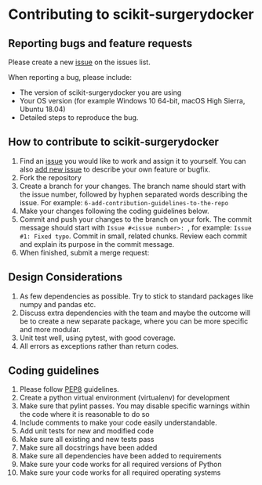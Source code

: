 



# Contributing to scikit-surgerydocker


## Reporting bugs and feature requests

Please create a new [issue](https://github.com/UCL/scikit-surgerydocker/issues/new) on the issues list.

When reporting a bug, please include:
* The version of scikit-surgerydocker you are using
* Your OS version (for example Windows 10 64-bit, macOS High Sierra, Ubuntu 18.04)
* Detailed steps to reproduce the bug.

## How to contribute to scikit-surgerydocker

1. Find an [issue](https://github.com/UCL/scikit-surgerydocker/issues) you would like to work and assign it to yourself. You can also [add new issue](https://github.com/UCL/scikit-surgerydocker/issues/new/choose) to describe your own feature or bugfix.
1. Fork the repository
4. Create a branch for your changes. The branch name should start with the issue number, followed by hyphen separated words describing the issue. For example: `6-add-contribution-guidelines-to-the-repo`
5. Make your changes following the coding guidelines below.
6. Commit and push your changes to the branch on your fork. The commit message should start with `Issue #<issue number>: `, for example: `Issue #1: Fixed typo`. Commit in small, related chunks. Review each commit and explain its purpose in the commit message.
7. When finished, submit a merge request: 

## Design Considerations

1. As few dependencies as possible. Try to stick to standard packages like numpy and pandas etc.
2. Discuss extra dependencies with the team and maybe the outcome will be to create a new separate package, where you can be more specific and more modular.
3. Unit test well, using pytest, with good coverage.
4. All errors as exceptions rather than return codes.


## Coding guidelines

1. Please follow [PEP8](https://www.python.org/dev/peps/pep-0008/) guidelines.
2. Create a python virtual environment (virtualenv) for development
3. Make sure that pylint passes. You may disable specific warnings within the code where it is reasonable to do so
4. Include comments to make your code easily understandable.
5. Add unit tests for new and modified code
6. Make sure all existing and new tests pass
7. Make sure all docstrings have been added
8. Make sure all dependencies have been added to requirements
9. Make sure your code works for all required versions of Python
10. Make sure your code works for all required operating systems